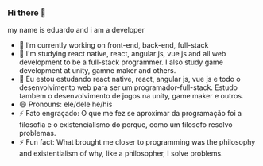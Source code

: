 ### Hi there 👋

my name is eduardo and i am a developer

- 🔭 I’m currently working on front-end, back-end, full-stack
- 🌱 I'm studying react native, react, angular js, vue js and all web development to be a full-stack programmer. I also study game development at unity, gamne maker and others.
- 🌱 Eu estou estudando react native, react, angular js, vue js e todo o desenvolvimento web para ser um programador-full-stack. Estudo tambem o desenvolvimento de jogos na unity, game maker e outros. 
- 😄 Pronouns: ele/dele he/his
- ⚡ Fato engraçado: O que me fez se aproximar da programação foi a filosofia e o existencialismo do porque, como um filosofo resolvo problemas. 
- ⚡ Fun fact: What brought me closer to programming was the philosophy and existentialism of why, like a philosopher, I solve problems. 
